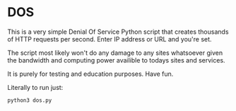 # DOS

This is a very simple Denial Of Service Python script that creates thousands of HTTP requests per second. Enter IP address or URL and you're set.

The script most likely won't do any damage to any sites whatsoever given the bandwidth and computing power availible to todays sites and services.

It is purely for testing and education purposes. Have fun.

Literally to run just:

`python3 dos.py`
